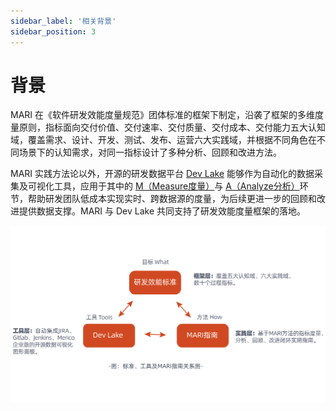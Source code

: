 ```yaml
---
sidebar_label: '相关背景'
sidebar_position: 3
---
```


# 背景

MARI 在《软件研发效能度量规范》团体标准的框架下制定，沿袭了框架的多维度量原则，指标面向交付价值、交付速率、交付质量、交付成本、交付能力五大认知域，覆盖需求、设计、开发、测试、发布、运营六大实践域，并根据不同角色在不同场景下的认知需求，对同一指标设计了多种分析、回顾和改进方法。

MARI 实践方法论以外，开源的研发数据平台 [Dev Lake](https://github.com/merico-dev/lake) 能够作为自动化的数据采集及可视化工具，应用于其中的 [M（Measure度量）](../#du-liang-measure)与 [A（Analyze分析）](../#fen-xi-analyze)环节，帮助研发团队低成本实现实时、跨数据源的度量，为后续更进一步的回顾和改进提供数据支撑。MARI 与 Dev Lake 共同支持了研发效能度量框架的落地。

![](img/background-1.svg)

